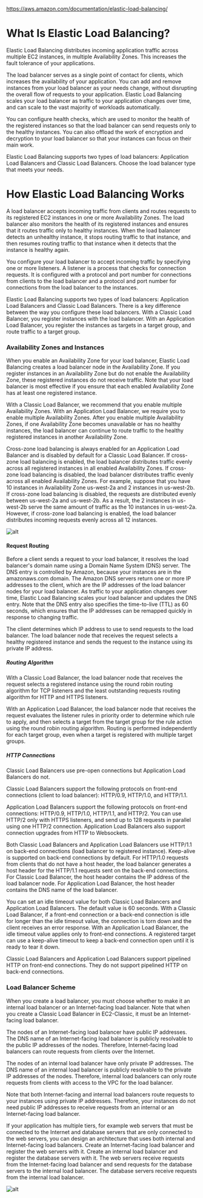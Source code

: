 https://aws.amazon.com/documentation/elastic-load-balancing/ 

# What Is Elastic Load Balancing?

Elastic Load Balancing distributes incoming application traffic across multiple EC2 instances, in multiple Availability Zones. This increases the fault tolerance of your applications.

The load balancer serves as a single point of contact for clients, which increases the availability of your application. You can add and remove instances from your load balancer as your needs change, without disrupting the overall flow of requests to your application. Elastic Load Balancing scales your load balancer as traffic to your application changes over time, and can scale to the vast majority of workloads automatically.

You can configure health checks, which are used to monitor the health of the registered instances so that the load balancer can send requests only to the healthy instances. You can also offload the work of encryption and decryption to your load balancer so that your instances can focus on their main work.

Elastic Load Balancing supports two types of load balancers: Application Load Balancers and Classic Load Balancers. Choose the load balancer type that meets your needs.

# How Elastic Load Balancing Works

A load balancer accepts incoming traffic from clients and routes requests to its registered EC2 instances in one or more Availability Zones. The load balancer also monitors the health of its registered instances and ensures that it routes traffic only to healthy instances. When the load balancer detects an unhealthy instance, it stops routing traffic to that instance, and then resumes routing traffic to that instance when it detects that the instance is healthy again.

You configure your load balancer to accept incoming traffic by specifying one or more listeners. A listener is a process that checks for connection requests. It is configured with a protocol and port number for connections from clients to the load balancer and a protocol and port number for connections from the load balancer to the instances.

Elastic Load Balancing supports two types of load balancers: Application Load Balancers and Classic Load Balancers. There is a key difference between the way you configure these load balancers. With a Classic Load Balancer, you register instances with the load balancer. With an Application Load Balancer, you register the instances as targets in a target group, and route traffic to a target group.

### Availability Zones and Instances

When you enable an Availability Zone for your load balancer, Elastic Load Balancing creates a load balancer node in the Availability Zone. If you register instances in an Availability Zone but do not enable the Availability Zone, these registered instances do not receive traffic. Note that your load balancer is most effective if you ensure that each enabled Availability Zone has at least one registered instance.

With a Classic Load Balancer, we recommend that you enable multiple Availability Zones. With an Application Load Balancer, we require you to enable multiple Availability Zones. After you enable multiple Availability Zones, if one Availability Zone becomes unavailable or has no healthy instances, the load balancer can continue to route traffic to the healthy registered instances in another Availability Zone.

Cross-zone load balancing is always enabled for an Application Load Balancer and is disabled by default for a Classic Load Balancer. If cross-zone load balancing is enabled, the load balancer distributes traffic evenly across all registered instances in all enabled Availability Zones. If cross-zone load balancing is disabled, the load balancer distributes traffic evenly across all enabled Availability Zones. For example, suppose that you have 10 instances in Availability Zone us-west-2a and 2 instances in us-west-2b. If cross-zone load balancing is disabled, the requests are distributed evenly between us-west-2a and us-west-2b. As a result, the 2 instances in us-west-2b serve the same amount of traffic as the 10 instances in us-west-2a. However, if cross-zone load balancing is enabled, the load balancer distributes incoming requests evenly across all 12 instances.

![alt](http://docs.aws.amazon.com/elasticloadbalancing/latest/userguide/images/availability_zones.png)

#### Request Routing

Before a client sends a request to your load balancer, it resolves the load balancer's domain name using a Domain Name System (DNS) server. The DNS entry is controlled by Amazon, because your instances are in the amazonaws.com domain. The Amazon DNS servers return one or more IP addresses to the client, which are the IP addresses of the load balancer nodes for your load balancer. As traffic to your application changes over time, Elastic Load Balancing scales your load balancer and updates the DNS entry. Note that the DNS entry also specifies the time-to-live (TTL) as 60 seconds, which ensures that the IP addresses can be remapped quickly in response to changing traffic.

The client determines which IP address to use to send requests to the load balancer. The load balancer node that receives the request selects a healthy registered instance and sends the request to the instance using its private IP address.

##### Routing Algorithm

With a Classic Load Balancer, the load balancer node that receives the request selects a registered instance using the round robin routing algorithm for TCP listeners and the least outstanding requests routing algorithm for HTTP and HTTPS listeners.

With an Application Load Balancer, the load balancer node that receives the request evaluates the listener rules in priority order to determine which rule to apply, and then selects a target from the target group for the rule action using the round robin routing algorithm. Routing is performed independently for each target group, even when a target is registered with multiple target groups.

##### HTTP Connections

Classic Load Balancers use pre-open connections but Application Load Balancers do not.

Classic Load Balancers support the following protocols on front-end connections (client to load balancer): HTTP/0.9, HTTP/1.0, and HTTP/1.1.

Application Load Balancers support the following protocols on front-end connections: HTTP/0.9, HTTP/1.0, HTTP/1.1, and HTTP/2. You can use HTTP/2 only with HTTPS listeners, and send up to 128 requests in parallel using one HTTP/2 connection. Application Load Balancers also support connection upgrades from HTTP to Websockets.

Both Classic Load Balancers and Application Load Balancers use HTTP/1.1 on back-end connections (load balancer to registered instance). Keep-alive is supported on back-end connections by default. For HTTP/1.0 requests from clients that do not have a host header, the load balancer generates a host header for the HTTP/1.1 requests sent on the back-end connections. For Classic Load Balancer, the host header contains the IP address of the load balancer node. For Application Load Balancer, the host header contains the DNS name of the load balancer.

You can set an idle timeout value for both Classic Load Balancers and Application Load Balancers. The default value is 60 seconds. With a Classic Load Balancer, if a front-end connection or a back-end connection is idle for longer than the idle timeout value, the connection is torn down and the client receives an error response. With an Application Load Balancer, the idle timeout value applies only to front-end connections. A registered target can use a keep-alive timeout to keep a back-end connection open until it is ready to tear it down.

Classic Load Balancers and Application Load Balancers support pipelined HTTP on front-end connections. They do not support pipelined HTTP on back-end connections.

### Load Balancer Scheme

When you create a load balancer, you must choose whether to make it an internal load balancer or an Internet-facing load balancer. Note that when you create a Classic Load Balancer in EC2-Classic, it must be an Internet-facing load balancer.

The nodes of an Internet-facing load balancer have public IP addresses. The DNS name of an Internet-facing load balancer is publicly resolvable to the public IP addresses of the nodes. Therefore, Internet-facing load balancers can route requests from clients over the Internet.

The nodes of an internal load balancer have only private IP addresses. The DNS name of an internal load balancer is publicly resolvable to the private IP addresses of the nodes. Therefore, internal load balancers can only route requests from clients with access to the VPC for the load balancer.

Note that both Internet-facing and internal load balancers route requests to your instances using private IP addresses. Therefore, your instances do not need public IP addresses to receive requests from an internal or an Internet-facing load balancer.

If your application has multiple tiers, for example web servers that must be connected to the Internet and database servers that are only connected to the web servers, you can design an architecture that uses both internal and Internet-facing load balancers. Create an Internet-facing load balancer and register the web servers with it. Create an internal load balancer and register the database servers with it. The web servers receive requests from the Internet-facing load balancer and send requests for the database servers to the internal load balancer. The database servers receive requests from the internal load balancer.

![alt](http://docs.aws.amazon.com/elasticloadbalancing/latest/userguide/images/multiple_tier.png)


